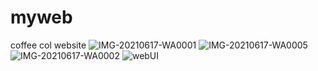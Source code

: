 # myweb
coffee col website
![IMG-20210617-WA0001](https://user-images.githubusercontent.com/85965516/188006428-8405c84b-11b7-4c00-9d66-476fd02b44c6.jpg)
![IMG-20210617-WA0005](https://user-images.githubusercontent.com/85965516/188006588-9b3e0f4a-8ce0-485e-8409-c2a0d2045291.jpg)
![IMG-20210617-WA0002](https://user-images.githubusercontent.com/85965516/188006691-fadf5574-9337-4645-9db4-9272550ec0c8.jpg)
![webUI](https://user-images.githubusercontent.com/85965516/188008190-5b65d4ff-9c91-4119-8c25-8c59cf327550.jpg)
